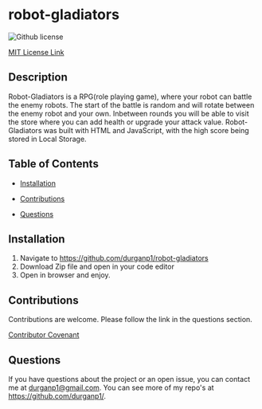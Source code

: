 # robot-gladiators
![Github license](https://img.shields.io/badge/license-MIT-blue.svg)

  [MIT License Link](https://opensource.org/licenses/MIT)
  

## Description

Robot-Gladiators is a RPG(role playing game), where your robot can battle the enemy robots. The start of the battle is random and will rotate between the enemy robot and your own.  Inbetween rounds you will be able to visit the store where you can add health or upgrade your attack value.  Robot-Gladiators was built with HTML and JavaScript, with the high score being stored in Local Storage.

## Table of Contents

  * [Installation](#installation)

  * [Contributions](#contributions)

  * [Questions](#questions)


## Installation

1. Navigate to https://github.com/durganp1/robot-gladiators
2. Download Zip file and open in your code editor
3. Open in browser and enjoy.

## Contributions

  Contributions are welcome.  Please follow the link in the questions section.

  [Contributor Covenant](https://www.contributor-covenant.org/version/2/0/code_of_conduct/code_of_conduct.md)

## Questions

  If you have questions about the project or an open issue, you can contact me at durganp1@gmail.com.  You can see more of my repo's at https://github.com/durganp1/.

  